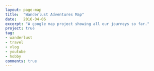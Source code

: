 ```yaml
---
layout: page-map
title:  "Wanderlust Adventures Map"
date:   2016-04-06
excerpt: "A google map project showing all our journeys so far."
project: true
tag:
- wanderlust
- travel
- vlog
- youtube
- hobby
comments: true
---
```


<div id="map" style="width=100%; height=800px;"></div>
<script src="https://raw.githack.com/WearyWanderer/wearywanderer.github.io/master/assets/js/wanderlustmap.js"></script>
<script async defer
	src="https://maps.googleapis.com/maps/api/js?key=AIzaSyB2ZCvM15O4T7uSdsGaDDcPoump8AyXKhg&callback=initMap">
</script>




